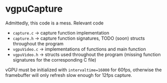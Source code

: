 # vgpuCapture

Admittedly, this code is a mess.
Relevant code 

- `capture.c` → capture function implementation
- `capture.h` → capture function signatures, TODO (soon) structs throughout the program
- `vgpuVideo.c` → implementations of functions and main function
- `vgpuVideo.h` → structs used throughout the program (missing function signatures for the corresponding C file)

vGPU must be initialized with `intervaltime=16000` for 60fps, otherwise the framebuffer will only refresh slow enough for 12fps capture.
